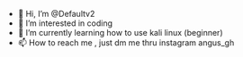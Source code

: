 - 👋 Hi, I’m @Defaultv2
- 👀 I’m interested in coding 
- 🌱 I’m currently learning how to use kali linux (beginner)
- 📫 How to reach me , just dm me thru instagram angus_gh

<!---
Defaultv2/Defaultv2 is a ✨ special ✨ repository because its `README.md` (this file) appears on your GitHub profile.
You can click the Preview link to take a look at your changes.
--->
